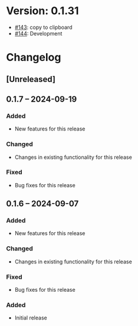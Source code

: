# Version: 0.1.31

* [#143](https://github.com/ConductionNL/openconnector/pull/143): copy to clipboard
* [#144](https://github.com/ConductionNL/openconnector/pull/144): Development


# Changelog

## [Unreleased]
## 0.1.7 – 2024-09-19
### Added
- New features for this release

### Changed
- Changes in existing functionality for this release

### Fixed
- Bug fixes for this release

## 0.1.6 – 2024-09-07
### Added
- New features for this release

### Changed
- Changes in existing functionality for this release

### Fixed
- Bug fixes for this release

### Added
- Initial release


